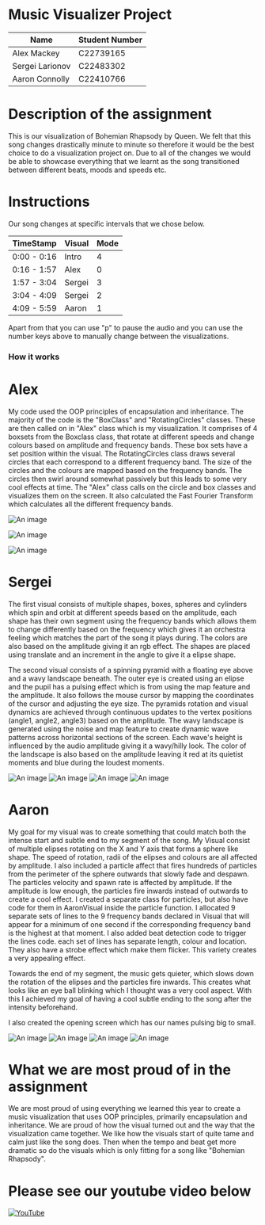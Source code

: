 # Music Visualizer Project

| Name | Student Number |
|-----------|-----------|
| Alex Mackey | C22739165 |
| Sergei Larionov | C22483302 |
| Aaron Connolly | C22410766 |



# Description of the assignment
This is our visualization of Bohemian Rhapsody by Queen. We felt that this song changes drastically minute to minute so
therefore it would be the best choice to do a visualization project on. Due to all of the changes we would be able to showcase
everything that we learnt as the song transitioned between different beats, moods and speeds etc.

# Instructions
Our song changes at specific intervals that we chose below.

| TimeStamp | Visual | Mode |
|-----------|-----------|-----------|
| 0:00 - 0:16 |Intro | 4 |
| 0:16 - 1:57 | Alex | 0 |
| 1:57 - 3:04 | Sergei | 3 |
| 3:04 - 4:09 | Sergei | 2 |
| 4:09 - 5:59 | Aaron | 1 |

Apart from that you can use "p" to pause the audio and you can use the number keys above to manually change between the visualizations.

### How it works
# Alex
My code used the OOP principles of encapsulation and inheritance. The majority of the code is the "BoxClass" and "RotatingCircles" classes. These are then called on in "Alex" class which is my visualization. It comprises of 4 boxsets from the Boxclass class, that rotate at different speeds and change colours based on amplitude and frequency bands. These box sets have a set position within the visual. The RotatingCircles class draws several circles that each correspond to a different frequency band. The size of the circles and the colours are mapped based on the frequency bands. The circles then swirl around somewhat passively but this leads to some very cool effects at time. The "Alex" class calls on the circle and box classes and visualizes them on the screen. It also calculated the Fast Fourier Transform which calculates all the different frequency bands.

![An image](java/data/images/AlexImg1.png)

![An image](java/data/images/AlexImg2.png)

![An image](java/data/images/AlexImg3.png)

# Sergei
The first visual consists of multiple shapes, boxes, spheres and cylinders which spin and orbit at different speeds based on the amplitude, each shape has their own segment using the frequency bands which allows them to change differently based on the frequency which gives it an orchestra feeling which matches the part of the song it plays during. The colors are also based on the amplitude giving it an rgb effect. The shapes are placed using translate and an increment in the angle to give it a elipse shape.

The second visual consists of a spinning pyramid with a floating eye above and a wavy landscape beneath. The outer eye is created using an elipse and the pupil has a pulsing effect which is from using the map feature and the amplitude. It also follows the mouse cursor by mapping the coordinates of the cursor and adjusting the eye size. The pyramids rotation and visual dynamics are achieved through continuous updates to the vertex positions (angle1, angle2, angle3) based on the amplitude. The wavy landscape is generated using the noise and map feature to create dynamic wave patterns across horizontal sections of the screen. Each wave's height is influenced by the audio amplitude giving it a wavy/hilly look. The color of the landscape is also based on the amplitude leaving it red at its quietist moments and blue during the loudest moments.

![An image](java/data/images/Serg1.png)
![An image](java/data/images/Serg2.png)
![An image](java/data/images/Serg3.png)
![An image](java/data/images/Serg4.png)

# Aaron
My goal for my visual was to create something that could match both the intense start and subtle end to my segment of the song.
My Visual consist of multiple elipses rotating on the X and Y axis that forms a sphere like shape. The speed of rotation, radii of the elipses and colours are all affected by amplitude. 
I also included a particle affect that fires hundreds of particles from the perimeter of the sphere outwards that slowly fade and despawn. The particles velocity and spawn rate is affected by amplitude. If the amplitude is low enough, the particles fire inwards instead of outwards to create a cool effect. I created a separate class for particles, but also have code for them in AaronVisual inside the particle function.
I allocated 9 separate sets of lines to the 9 frequency bands declared in Visual that will appear for a minimum of one second if the corresponding frequency band is the highest at that moment. I also added beat detection code to trigger the lines code. each set of lines has separate length, colour and location. They also have a strobe effect which make them flicker. This variety creates a very appealing effect.

Towards the end of my segment, the music gets quieter, which slows down the rotation of the elipses and the particles fire inwards. This creates what looks like an eye ball blinking which I thought was a very cool aspect. With this I achieved my goal of having a cool subtle ending to the song after the intensity beforehand.

I also created the opening screen which has our names pulsing big to small.

![An image](java/data/images/Aaron1.png)
![An image](java/data/images/Aaron2.png)
![An image](java/data/images/Aaron3.png)
![An image](java/data/images/Aaron4.png)

# What we are most proud of in the assignment
We are most proud of using everything we learned this year to create a music visualization that uses OOP principles, primarily encapsulation and inheritance. We are proud of how the visual turned out and the way that the visualization came together. We like how the visuals start of quite tame and calm just like the song does. Then when the tempo and beat get more dramatic so do the visuals which is only fitting for a song like "Bohemian Rhapsody". 

# Please see our youtube video below
[![YouTube](java/data/images/Youtube.png)](https://www.youtube.com/watch?v=2o4Mb21h-a0&list=WL&index=77)
